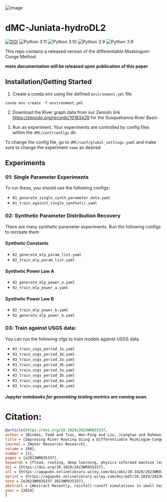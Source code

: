 <img alt="image" src="https://github.com/mhpi/dMC-Juniata-hydroDL2/assets/16233925/c93f352c-648d-40cb-bee7-2ee8916d4e89">


# dMC-Juniata-hydroDL2

[![DOI](https://zenodo.org/badge/719824272.svg)](https://zenodo.org/doi/10.5281/zenodo.10183448)
![Python 3.11](https://img.shields.io/badge/python-3.11-blue.svg)
![Python 3.10](https://img.shields.io/badge/python-3.10-blue.svg)
![Python 3.9](https://img.shields.io/badge/python-3.9-blue.svg)
![Python 3.8](https://img.shields.io/badge/python-3.8-blue.svg)

This repo contains a released version of the differentiable Muskingum-Cunge Method. 

__more documentation will be released upon publication of this paper__

## Installation/Getting Started

1. Create a conda env using the defined `environment.yml` file

```shell
conda env create -f environment.yml
```

2. Download the River graph data from our Zenodo link https://zenodo.org/records/10183429 for the Susquehanna River Basin

3. Run an experiment. Your experiments are controlled by config files within the `dMC/conf/configs` dir.

To change the config file, go to `dMC/conf/global_settings.yaml` and make sure to change the experiment `name` as desired
## Experiments

### 01: Single Parameter Experiments
To run these, you should use the following configs:
- `01_generate_single_synth_parameter_data.yaml`
- `01_train_against_single_synthetic.yaml`

### 02: Synthetic Parameter Distribution Recovery

There are many synthetic parameter experiments. Run the following configs to recreate them

#### Synthetic Constants
- `02_generate_mlp_param_list.yaml`
- `02_train_mlp_param_list.yaml`

#### Synthetic Power Law A
- `02_generate_mlp_power_a.yaml`
- `02_train_mlp_power_a.yaml`

#### Synthetic Power Law B
- `02_train_mlp_power_b.yaml`
- `02_generate_mlp_power_b.yaml`

### 03: Train against USGS data:
You can run the following cfgs to train models against USGS data
- `03_train_usgs_period_1a.yaml`
- `03_train_usgs_period_1b.yaml`
- `03_train_usgs_period_2a.yaml`
- `03_train_usgs_period_2b.yaml`
- `03_train_usgs_period_3a.yaml`
- `03_train_usgs_period_3b.yaml`
- `03_train_usgs_period_4a.yaml`
- `03_train_usgs_period_4b.yaml`

##### Jupyter notebooks for generating testing metrics are coming soon. 

# Citation:
```bibtex
@article{https://doi.org/10.1029/2023WR035337,
author = {Bindas, Tadd and Tsai, Wen-Ping and Liu, Jiangtao and Rahmani, Farshid and Feng, Dapeng and Bian, Yuchen and Lawson, Kathryn and Shen, Chaopeng},
title = {Improving River Routing Using a Differentiable Muskingum-Cunge Model and Physics-Informed Machine Learning},
journal = {Water Resources Research},
volume = {60},
number = {1},
pages = {e2023WR035337},
keywords = {flood, routing, deep learning, physics-informed machine learning, Manning's roughness},
doi = {https://doi.org/10.1029/2023WR035337},
url = {https://agupubs.onlinelibrary.wiley.com/doi/abs/10.1029/2023WR035337},
eprint = {https://agupubs.onlinelibrary.wiley.com/doi/pdf/10.1029/2023WR035337},
note = {e2023WR035337 2023WR035337},
abstract = {Abstract Recently, rainfall-runoff simulations in small headwater basins have been improved by methodological advances such as deep neural networks (NNs) and hybrid physics-NN models—particularly, a genre called differentiable modeling that intermingles NNs with physics to learn relationships between variables. However, hydrologic routing simulations, necessary for simulating floods in stem rivers downstream of large heterogeneous basins, had not yet benefited from these advances and it was unclear if the routing process could be improved via coupled NNs. We present a novel differentiable routing method (δMC-Juniata-hydroDL2) that mimics the classical Muskingum-Cunge routing model over a river network but embeds an NN to infer parameterizations for Manning's roughness (n) and channel geometries from raw reach-scale attributes like catchment areas and sinuosity. The NN was trained solely on downstream hydrographs. Synthetic experiments show that while the channel geometry parameter was unidentifiable, n can be identified with moderate precision. With real-world data, the trained differentiable routing model produced more accurate long-term routing results for both the training gage and untrained inner gages for larger subbasins (>2,000 km2) than either a machine learning model assuming homogeneity, or simply using the sum of runoff from subbasins. The n parameterization trained on short periods gave high performance in other periods, despite significant errors in runoff inputs. The learned n pattern was consistent with literature expectations, demonstrating the framework's potential for knowledge discovery, but the absolute values can vary depending on training periods. The trained n parameterization can be coupled with traditional models to improve national-scale hydrologic flood simulations.},
year = {2024}
}
```




